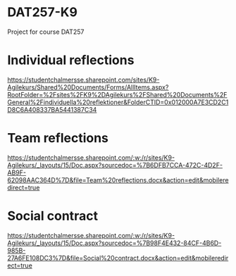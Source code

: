 # DAT257-K9
Project for course DAT257

# Individual reflections
https://studentchalmersse.sharepoint.com/sites/K9-Agilekurs/Shared%20Documents/Forms/AllItems.aspx?RootFolder=%2Fsites%2FK9%2DAgilekurs%2FShared%20Documents%2FGeneral%2Findividuella%20reflektioner&FolderCTID=0x012000A7E3CD2C1D8C6A408337BA5441387C34

# Team reflections
https://studentchalmersse.sharepoint.com/:w:/r/sites/K9-Agilekurs/_layouts/15/Doc.aspx?sourcedoc=%7B6DFB7CCA-472C-4D2F-AB9F-62098AAC364D%7D&file=Team%20reflections.docx&action=edit&mobileredirect=true

# Social contract
https://studentchalmersse.sharepoint.com/:w:/r/sites/K9-Agilekurs/_layouts/15/Doc.aspx?sourcedoc=%7B98F4E432-84CF-4B6D-985B-27A6FE108DC3%7D&file=Social%20contract.docx&action=edit&mobileredirect=true
